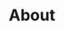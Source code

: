 ---
permalink: /about/
title: "About"
layout: about
author_profile: false
about:
  title: "About"
  content: >       
    My name is Ferran Martínez and I'm a PhD. Student based in Barcelona. If I 
    had to describe myself, I would say that I'm a passionate person that loves 
    robotics, artificial intelligence and the idea of pushing the knowledge of 
    humanity to a further level.<br><br>
    
    Aside from my job, I like to read (both technological or non technological stuff)
    and different kind of competitions (robotics competitions, hackatons and so on). 
    That helps me to learn technologies outside my main research interests (like 
    web development!), be a more polivalent developer and develop the projects
    that come to my mind.<br><br>
    
    In my free time I like to go to museums and expos, hit the gym, play guitar 
    or just trying to go outside my comfort zone.
  image_path: "/assets/images/bio-photo.png"
experience:
  title: "Experience"
  experience_row:
    - logo_path: "/assets/images/iri-logo.png"
      title: > 
        PhD. Student at <a href="https://www.iri.upc.edu/" target="_blank">IRI</a>
      date: "September 2021 - Now"
      info: "As PhD. Student at IRI my job is related to improve the current 
      knowledge in social robotics. The idea is to study how to use social robots
      in public spaces, which includes topics like which are the best techniques to
      allow communication with humans in noisy environments, how to protect user 
      information, how to notify a user that its information is being stored and
      so on."
    - logo_path: "/assets/images/datision-logo.jpeg"
      title: >
        Software Developer at <a href="https://datision.com/" target="_blank">Datision</a>
      date: "November 2018 - March 2021"
      info: "As a Software Engineer at Datision my main task was to work on 
      industrial projects related to Artificial Intelligence. The idea was to use 
      AI to automatize processes, detect defects and failures in production lines 
      and similar tasks. In general the projects were based in SQL databases, Django 
      servers as backend and React applications as frontend, while AI sections
      were done with Tensorflow + Keras or Scikit-Learn, depending if Deep Learning 
      or Machine Learning was used."
    - logo_path: "/assets/images/iri-logo.png"
      title: > 
        Intern at <a href="https://www.iri.upc.edu/" target="_blank">IRI</a>
      date: "June 2017 - October 2018"
      info: "As an intern at IRI I helped in both robotics competitions and technology 
      transference projects under the supervision of the Perception and Manipulation lab. 
      In both cases the technological stack was based on ROS and Python, combining robotics
      work with AI (mostly Computer Vision with Keras + Tensorflow)."
    - logo_path: "/assets/images/argosbpm-logo.png"
      title: >
        Software Developer at <a href="https://www.linkedin.com/company/argosbpm/about/" target="_blank">ArgosBPM</a>
      date: "March 2016 - November 2016"
      info: "As a developer at ArgosBPM, I was in charge of developing Javascript 
      scripts for ARIS platform, in order to raise user experience while working 
      with BPM processes. In addition, I helped to maintain the servers in which 
      ARIS was running, and I gave tech assistant to different kind of clients."
---